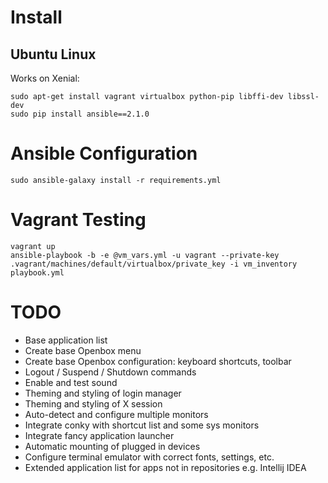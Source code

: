 # Install

## Ubuntu Linux

Works on Xenial:

    sudo apt-get install vagrant virtualbox python-pip libffi-dev libssl-dev
    sudo pip install ansible==2.1.0

# Ansible Configuration

    sudo ansible-galaxy install -r requirements.yml

# Vagrant Testing

    vagrant up
    ansible-playbook -b -e @vm_vars.yml -u vagrant --private-key .vagrant/machines/default/virtualbox/private_key -i vm_inventory playbook.yml

# TODO

* Base application list
* Create base Openbox menu
* Create base Openbox configuration: keyboard shortcuts, toolbar
* Logout / Suspend / Shutdown commands
* Enable and test sound
* Theming and styling of login manager
* Theming and styling of X session
* Auto-detect and configure multiple monitors
* Integrate conky with shortcut list and some sys monitors
* Integrate fancy application launcher
* Automatic mounting of plugged in devices
* Configure terminal emulator with correct fonts, settings, etc.
* Extended application list for apps not in repositories e.g. Intellij IDEA